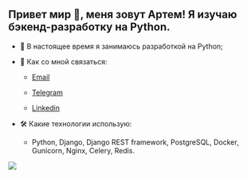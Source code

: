 ## Привет мир 👋, меня зовут Артем! Я изучаю бэкенд-разработку на Python.

- 🐍 В настоящее время я занимаюсь разработкой на Python;

- 📨 Как со мной связаться:

  - [Email](mailto:artem38skull@yandex.ru)

  - [Telegram](https://t.me/p_artyoms)
 
  - [Linkedin](https://www.linkedin.com/in/p-artyom/)

- 🛠 Какие технологии использую:

  - Python, Django, Django REST framework, PostgreSQL, Docker, Gunicorn, Nginx, Celery, Redis.

![](https://komarev.com/ghpvc/?username=p-artyom)
